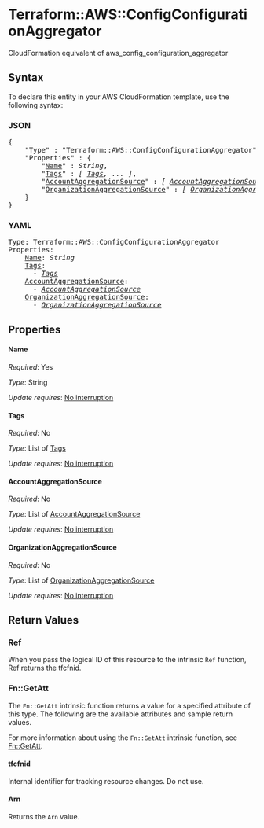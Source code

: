 # Terraform::AWS::ConfigConfigurationAggregator

CloudFormation equivalent of aws_config_configuration_aggregator

## Syntax

To declare this entity in your AWS CloudFormation template, use the following syntax:

### JSON

<pre>
{
    "Type" : "Terraform::AWS::ConfigConfigurationAggregator",
    "Properties" : {
        "<a href="#name" title="Name">Name</a>" : <i>String</i>,
        "<a href="#tags" title="Tags">Tags</a>" : <i>[ <a href="tags.md">Tags</a>, ... ]</i>,
        "<a href="#accountaggregationsource" title="AccountAggregationSource">AccountAggregationSource</a>" : <i>[ <a href="accountaggregationsource.md">AccountAggregationSource</a>, ... ]</i>,
        "<a href="#organizationaggregationsource" title="OrganizationAggregationSource">OrganizationAggregationSource</a>" : <i>[ <a href="organizationaggregationsource.md">OrganizationAggregationSource</a>, ... ]</i>
    }
}
</pre>

### YAML

<pre>
Type: Terraform::AWS::ConfigConfigurationAggregator
Properties:
    <a href="#name" title="Name">Name</a>: <i>String</i>
    <a href="#tags" title="Tags">Tags</a>: <i>
      - <a href="tags.md">Tags</a></i>
    <a href="#accountaggregationsource" title="AccountAggregationSource">AccountAggregationSource</a>: <i>
      - <a href="accountaggregationsource.md">AccountAggregationSource</a></i>
    <a href="#organizationaggregationsource" title="OrganizationAggregationSource">OrganizationAggregationSource</a>: <i>
      - <a href="organizationaggregationsource.md">OrganizationAggregationSource</a></i>
</pre>

## Properties

#### Name

_Required_: Yes

_Type_: String

_Update requires_: [No interruption](https://docs.aws.amazon.com/AWSCloudFormation/latest/UserGuide/using-cfn-updating-stacks-update-behaviors.html#update-no-interrupt)

#### Tags

_Required_: No

_Type_: List of <a href="tags.md">Tags</a>

_Update requires_: [No interruption](https://docs.aws.amazon.com/AWSCloudFormation/latest/UserGuide/using-cfn-updating-stacks-update-behaviors.html#update-no-interrupt)

#### AccountAggregationSource

_Required_: No

_Type_: List of <a href="accountaggregationsource.md">AccountAggregationSource</a>

_Update requires_: [No interruption](https://docs.aws.amazon.com/AWSCloudFormation/latest/UserGuide/using-cfn-updating-stacks-update-behaviors.html#update-no-interrupt)

#### OrganizationAggregationSource

_Required_: No

_Type_: List of <a href="organizationaggregationsource.md">OrganizationAggregationSource</a>

_Update requires_: [No interruption](https://docs.aws.amazon.com/AWSCloudFormation/latest/UserGuide/using-cfn-updating-stacks-update-behaviors.html#update-no-interrupt)

## Return Values

### Ref

When you pass the logical ID of this resource to the intrinsic `Ref` function, Ref returns the tfcfnid.

### Fn::GetAtt

The `Fn::GetAtt` intrinsic function returns a value for a specified attribute of this type. The following are the available attributes and sample return values.

For more information about using the `Fn::GetAtt` intrinsic function, see [Fn::GetAtt](https://docs.aws.amazon.com/AWSCloudFormation/latest/UserGuide/intrinsic-function-reference-getatt.html).

#### tfcfnid

Internal identifier for tracking resource changes. Do not use.

#### Arn

Returns the <code>Arn</code> value.

